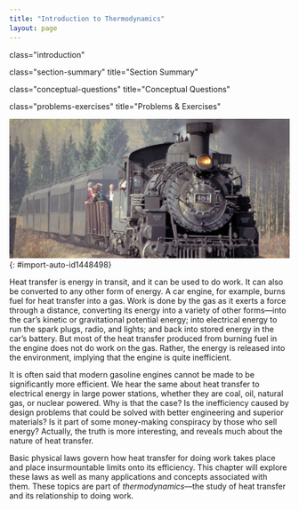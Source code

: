 ```yaml
---
title: "Introduction to Thermodynamics"
layout: page
---
```



<cnx-pi data-type="cnx.flag.introduction"> class="introduction" </cnx-pi>

<cnx-pi data-type="cnx.eoc">class="section-summary" title="Section Summary"</cnx-pi>

<cnx-pi data-type="cnx.eoc">class="conceptual-questions" title="Conceptual Questions"</cnx-pi>

<cnx-pi data-type="cnx.eoc">class="problems-exercises" title="Problems &amp; Exercises"</cnx-pi>

 ![A steam engine and several passenger cars are shown traveling down a train track. The train has some people on board.](../resources/Figure_15_00_01.jpg "A steam engine uses heat transfer to do work. Tourists regularly ride this narrow-gauge steam engine train near the San Juan Skyway in Durango, Colorado, part of the National Scenic Byways Program. (credit: Dennis Adams)"){: #import-auto-id1448498}

Heat transfer is energy in transit, and it can be used to do work. It can also be converted to any other form of energy. A car engine, for example, burns fuel for heat transfer into a gas. Work is done by the gas as it exerts a force through a distance, converting its energy into a variety of other forms—into the car’s kinetic or gravitational potential energy; into electrical energy to run the spark plugs, radio, and lights; and back into stored energy in the car’s battery. But most of the heat transfer produced from burning fuel in the engine does not do work on the gas. Rather, the energy is released into the environment, implying that the engine is quite inefficient.

It is often said that modern gasoline engines cannot be made to be significantly more efficient. We hear the same about heat transfer to electrical energy in large power stations, whether they are coal, oil, natural gas, or nuclear powered. Why is that the case? Is the inefficiency caused by design problems that could be solved with better engineering and superior materials? Is it part of some money-making conspiracy by those who sell energy? Actually, the truth is more interesting, and reveals much about the nature of heat transfer.

Basic physical laws govern how heat transfer for doing work takes place and place insurmountable limits onto its efficiency. This chapter will explore these laws as well as many applications and concepts associated with them. These topics are part of *thermodynamics*—the study of heat transfer and its relationship to doing work.

